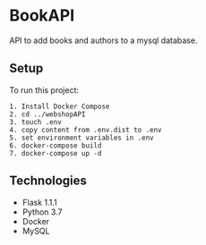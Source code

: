 # BookAPI

API to add books and authors to a mysql database. 

## Setup
To run this project:

```
1. Install Docker Compose
2. cd ../webshopAPI
3. touch .env 
4. copy content from .env.dist to .env
5. set environment variables in .env
6. docker-compose build
7. docker-compose up -d
```

## Technologies

* Flask 1.1.1
* Python 3.7
* Docker 
* MySQL
